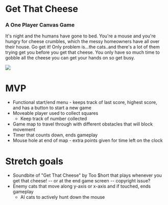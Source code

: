# Get That Cheese
### A One Player Canvas Game

It's night and the humans have gone to bed. You're a mouse and you're hungry for cheese crumbles, which the messy homeowners have all over their house. Go get it! Only problem is...the cats..and there's a lot of them trying get you before you get that cheese. You only have so much time to gobble all the cheese you can get your hands on so get busy.

![](https://i.imgur.com/NMFtuvi.png)

# MVP
* Functional start/end menu - keeps track of last score, highest score, and has a button to start a new game
* Moveable player used to collect squares
    * Keep track of number collected
* Game map to travel through with different obstacles that will block movement
* Timer that counts down, ends gameplay
* Mouse hole at end of map - extra points given for time left on the clock

# Stretch goals
* Soundbite of "Get That Cheese" by Too $hort that plays whenever you get that cheese! -- or at the end game screen -- copyright issue?
* Enemy cats that move along y-axis or x-axis and if touched, ends gameplay
    * AI cats to actively hunt down the mouse
